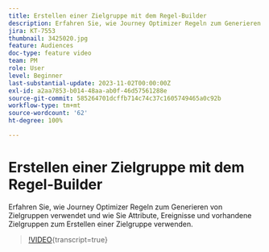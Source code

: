 ```yaml
---
title: Erstellen einer Zielgruppe mit dem Regel-Builder
description: Erfahren Sie, wie Journey Optimizer Regeln zum Generieren von Zielgruppen verwendet und wie Sie Attribute, Ereignisse und vorhandene Zielgruppen zum Erstellen einer Zielgruppe verwenden.
jira: KT-7553
thumbnail: 3425020.jpg
feature: Audiences
doc-type: feature video
team: PM
role: User
level: Beginner
last-substantial-update: 2023-11-02T00:00:00Z
exl-id: a2aa7853-b014-48aa-ab0f-46d57561288e
source-git-commit: 585264701dcffb714c74c37c1605749465a0c92b
workflow-type: tm+mt
source-wordcount: '62'
ht-degree: 100%

---
```


# Erstellen einer Zielgruppe mit dem Regel-Builder

Erfahren Sie, wie Journey Optimizer Regeln zum Generieren von Zielgruppen verwendet und wie Sie Attribute, Ereignisse und vorhandene Zielgruppen zum Erstellen einer Zielgruppe verwenden.

>[!VIDEO](https://video.tv.adobe.com/v/3425020?quality=12&learn=on){transcript=true}
